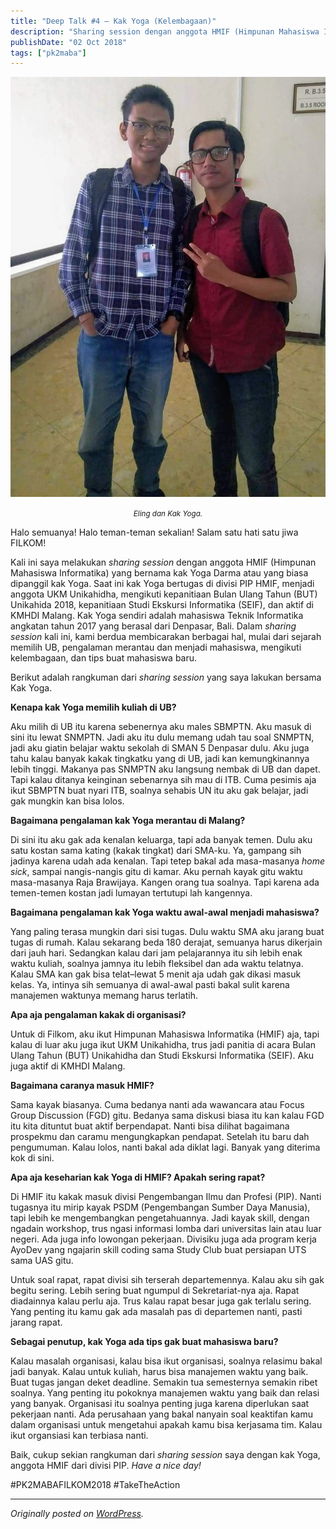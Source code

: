 ```yaml
---
title: "Deep Talk #4 – Kak Yoga (Kelembagaan)"
description: "Sharing session dengan anggota HMIF (Himpunan Mahasiswa Informatika) yang bernama kak Yoga Darma atau yang biasa dipanggil kak Yoga."
publishDate: "02 Oct 2018"
tags: ["pk2maba"]
---
```


![Eling dan Kak Yoga.](cover.jpg)

<center><i><small>Eling dan Kak Yoga.</small></i></center>

Halo semuanya! Halo teman-teman sekalian! Salam satu hati satu jiwa FILKOM!

Kali ini saya melakukan _sharing session_ dengan anggota HMIF (Himpunan Mahasiswa Informatika) yang bernama kak Yoga Darma atau yang biasa dipanggil kak Yoga. Saat ini kak Yoga bertugas di divisi PIP HMIF, menjadi anggota UKM Unikahidha, mengikuti kepanitiaan Bulan Ulang Tahun (BUT) Unikahida 2018, kepanitiaan Studi Ekskursi Informatika (SEIF), dan aktif di KMHDI Malang. Kak Yoga sendiri adalah mahasiswa Teknik Informatika angkatan tahun 2017 yang berasal dari Denpasar, Bali. Dalam _sharing session_ kali ini, kami berdua membicarakan berbagai hal, mulai dari sejarah memilih UB, pengalaman merantau dan menjadi mahasiswa, mengikuti kelembagaan, dan tips buat mahasiswa baru.

Berikut adalah rangkuman dari _sharing session_ yang saya lakukan bersama Kak Yoga.

**Kenapa kak Yoga memilih kuliah di UB?**

Aku milih di UB itu karena sebenernya aku males SBMPTN. Aku masuk di sini itu lewat SNMPTN. Jadi aku itu dulu memang udah tau soal SNMPTN, jadi aku giatin belajar waktu sekolah di SMAN 5 Denpasar dulu. Aku juga tahu kalau banyak kakak tingkatku yang di UB, jadi kan kemungkinannya lebih tinggi. Makanya pas SNMPTN aku langsung nembak di UB dan dapet. Tapi kalau ditanya keinginan sebenarnya sih mau di ITB. Cuma pesimis aja ikut SBMPTN buat nyari ITB, soalnya sehabis UN itu aku gak belajar, jadi gak mungkin kan bisa lolos.

**Bagaimana pengalaman kak Yoga merantau di Malang?**

Di sini itu aku gak ada kenalan keluarga, tapi ada banyak temen. Dulu aku satu kostan sama kating (kakak tingkat) dari SMA-ku. Ya, gampang sih jadinya karena udah ada kenalan. Tapi tetep bakal ada masa-masanya _home sick_, sampai nangis-nangis gitu di kamar. Aku pernah kayak gitu waktu masa-masanya Raja Brawijaya. Kangen orang tua soalnya. Tapi karena ada temen-temen kostan jadi lumayan tertutupi lah kangennya.

**Bagaimana pengalaman kak Yoga waktu awal-awal menjadi mahasiswa?**

Yang paling terasa mungkin dari sisi tugas. Dulu waktu SMA aku jarang buat tugas di rumah. Kalau sekarang beda 180 derajat, semuanya harus dikerjain dari jauh hari. Sedangkan kalau dari jam pelajarannya itu sih lebih enak waktu kuliah, soalnya jamnya itu lebih fleksibel dan ada waktu telatnya. Kalau SMA kan gak bisa telat–lewat 5 menit aja udah gak dikasi masuk kelas. Ya, intinya sih semuanya di awal-awal pasti bakal sulit karena manajemen waktunya memang harus terlatih.

**Apa aja pengalaman kakak di organisasi?**

Untuk di Filkom, aku ikut Himpunan Mahasiswa Informatika (HMIF) aja, tapi kalau di luar aku juga ikut UKM Unikahidha, trus jadi panitia di acara Bulan Ulang Tahun (BUT) Unikahidha dan Studi Ekskursi Informatika (SEIF). Aku juga aktif di KMHDI Malang.

**Bagaimana caranya masuk HMIF?**

Sama kayak biasanya. Cuma bedanya nanti ada wawancara atau Focus Group Discussion (FGD) gitu. Bedanya sama diskusi biasa itu kan kalau FGD itu kita dituntut buat aktif berpendapat. Nanti bisa dilihat bagaimana prospekmu dan caramu mengungkapkan pendapat. Setelah itu baru dah pengumuman. Kalau lolos, nanti bakal ada diklat lagi. Banyak yang diterima kok di sini.

**Apa aja keseharian kak Yoga di HMIF? Apakah sering rapat?**

Di HMIF itu kakak masuk divisi Pengembangan Ilmu dan Profesi (PIP). Nanti tugasnya itu mirip kayak PSDM (Pengembangan Sumber Daya Manusia), tapi lebih ke mengembangkan pengetahuannya. Jadi kayak skill, dengan ngadain workshop, trus ngasi informasi lomba dari universitas lain atau luar negeri. Ada juga info lowongan pekerjaan. Divisiku juga ada program kerja AyoDev yang ngajarin skill coding sama Study Club buat persiapan UTS sama UAS gitu.

Untuk soal rapat, rapat divisi sih terserah departemennya. Kalau aku sih gak begitu sering. Lebih sering buat ngumpul di Sekretariat-nya aja. Rapat diadainnya kalau perlu aja. Trus kalau rapat besar juga gak terlalu sering. Yang penting itu kamu gak ada masalah pas di departemen nanti, pasti jarang rapat.

**Sebagai penutup, kak Yoga ada tips gak buat mahasiswa baru?**

Kalau masalah organisasi, kalau bisa ikut organisasi, soalnya relasimu bakal jadi banyak. Kalau untuk kuliah, harus bisa manajemen waktu yang baik. Buat tugas jangan deket deadline. Semakin tua semesternya semakin ribet soalnya. Yang penting itu pokoknya manajemen waktu yang baik dan relasi yang banyak. Organisasi itu soalnya penting juga karena diperlukan saat pekerjaan nanti. Ada perusahaan yang bakal nanyain soal keaktifan kamu dalam organisasi untuk mengetahui apakah kamu bisa kerjasama tim. Kalau ikut organsiasi kan terbiasa nanti.

Baik, cukup sekian rangkuman dari _sharing session_ saya dengan kak Yoga, anggota HMIF dari divisi PIP. _Have a nice day!_

#PK2MABAFILKOM2018
#TakeTheAction

---

_Originally posted on [WordPress](https://elingp.wordpress.com/2018/10/02/deep-talk-4/)._
